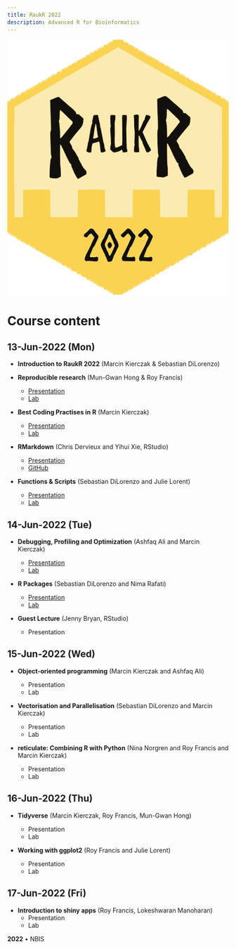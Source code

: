 ```yaml
---
title: RaukR 2022
description: Advanced R for Bioinformatics
---
```


<div class="wrapper-logo"><img class="logo" src="assets/logo.svg"></div>

# Course content

## 13-Jun-2022 (Mon)

- **Introduction to RaukR 2022** (Marcin Kierczak & Sebastian DiLorenzo)

- **Reproducible research** (Mun-Gwan Hong & Roy Francis)
    - [Presentation](topic_repr_research_Mun-Gwan/presentation/rr_presentation.html)
    - [Lab](topic_repr_research_Mun-Gwan/lab/rr_lab.html)

- **Best Coding Practises in R** (Marcin Kierczak)
    - [Presentation](topic_best_coding_practises_Marcin/presentation/pres_best_coding_practises.html)
    - [Lab](topic_best_coding_practises_Marcin/lab/BestCodingPractisesLab.html)

- **RMarkdown** (Chris Dervieux and Yihui Xie, RStudio)
    - [Presentation](https://raukr-2022-rmd-skills.netlify.app)
    - [GitHub](https://github.com/cderv/raukr-2022-rmd-skills)

- **Functions & Scripts** (Sebastian DiLorenzo and Julie Lorent)
    - [Presentation](functions_and_scripts/presentation/functions_and_scripts_Sebastian.html)
    - [Lab](functions_and_scripts/lab/functions_and_scripts_Sebastian.html)

## 14-Jun-2022 (Tue)

- **Debugging, Profiling and Optimization** (Ashfaq Ali and Marcin Kierczak)
    - [Presentation](debugging/presentation/debugging_profiling_optimization.html)
    - [Lab](debugging/lab/DebuggingProfilingOptimization.html)

- **R Packages** (Sebastian DiLorenzo and Nima Rafati)
    - [Presentation](rpackages/presentation/rpackages_Sebastian.html)
    - [Lab](rpackages/lab/rpackages_Sebastian.html)

- **Guest Lecture** (Jenny Bryan, RStudio)
    - Presentation

## 15-Jun-2022 (Wed)

- **Object-oriented programming** (Marcin Kierczak and Ashfaq Ali)
    - Presentation
    - Lab

- **Vectorisation and Parallelisation** (Sebastian DiLorenzo and Marcin Kierczak)
    - Presentation
    - Lab

- **reticulate: Combining R with Python** (Nina Norgren and Roy Francis and Marcin Kierczak)
    - Presentation
    - Lab

## 16-Jun-2022 (Thu)

- **Tidyverse** (Marcin Kierczak, Roy Francis, Mun-Gwan Hong)
    - Presentation
    - Lab

- **Working with ggplot2** (Roy Francis and Julie Lorent)
    - Presentation
    - Lab

## 17-Jun-2022 (Fri)

- **Introduction to shiny apps** (Roy Francis, Lokeshwaran Manoharan)
    - Presentation
    - Lab

**2022** • NBIS
